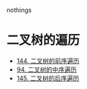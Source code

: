 nothings

# 二叉树的遍历

- [144. 二叉树的前序遍历](./114.md)
- [94. 二叉树的中序遍历](./94.md)
- [145. 二叉树的后序遍历](./145.md)